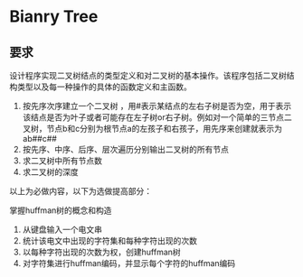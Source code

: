 # Bianry Tree
## 要求
设计程序实现二叉树结点的类型定义和对二叉树的基本操作。该程序包括二叉树结构类型以及每一种操作的具体的函数定义和主函数。
1.	按先序次序建立一个二叉树 ，用#表示某结点的左右子树是否为空，用于表示该结点是否为叶子或者可能存在左子树or右子树。例如对一个简单的三节点二叉树，节点b和c分别为根节点a的左孩子和右孩子，用先序来创建就表示为ab##c##
2.	按先序、中序、后序、层次遍历分别输出二叉树的所有节点 
3.	求二叉树中所有节点数 
4.	求二叉树的深度 

以上为必做内容，以下为选做提高部分：

掌握huffman树的概念和构造
1. 从键盘输入一个电文串
2. 统计该电文中出现的字符集和每种字符出现的次数
3. 以每种字符出现的次数为权，创建huffman树
4. 对字符集进行huffman编码，并显示每个字符的huffman编码
